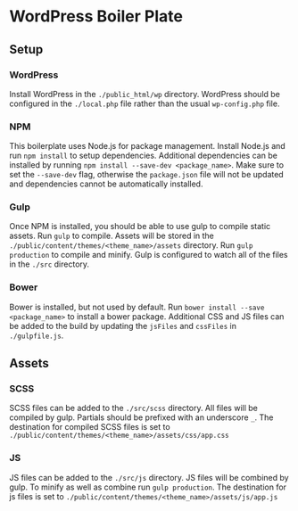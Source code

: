 # WordPress Boiler Plate #

## Setup

### WordPress

Install WordPress in the `./public_html/wp` directory. WordPress should be configured in the `./local.php` file rather 
than the usual `wp-config.php` file.

### NPM

This boilerplate uses Node.js for package management. Install Node.js and run `npm install` to setup dependencies.
Additional dependencies can be installed by running `npm install --save-dev <package_name>`. Make sure to set the
`--save-dev` flag, otherwise the `package.json` file will not be updated and dependencies cannot be automatically
installed.

### Gulp

Once NPM is installed, you should be able to use gulp to compile static assets. Run `gulp` to compile. Assets will be 
stored in the `./public/content/themes/<theme_name>/assets` directory. Run `gulp production` to compile and minify. Gulp
is configured to watch all of the files in the `./src` directory.

### Bower

Bower is installed, but not used by default. Run `bower install --save <package_name>` to install a bower package.
Additional CSS and JS files can be added to the build by updating the `jsFiles` and `cssFiles` in `./gulpfile.js`.

## Assets

### SCSS

SCSS files can be added to the `./src/scss` directory. All files will be compiled by gulp. Partials should
be prefixed with an underscore `_`. The destination for compiled SCSS files is set to
`./public/content/themes/<theme_name>/assets/css/app.css`

### JS

JS files can be added to the `./src/js` directory. JS files will be combined by gulp. To minify as well as combine run
`gulp production`. The destination for js files is set to `./public/content/themes/<theme_name>/assets/js/app.js`